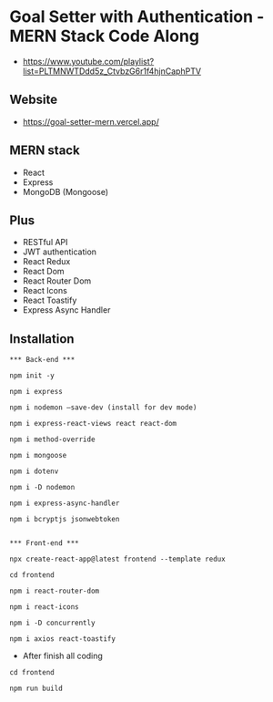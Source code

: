 # Goal Setter with Authentication - MERN Stack Code Along
* https://www.youtube.com/playlist?list=PLTMNWTDdd5z_CtvbzG6r1f4hjnCaphPTV

## Website
* https://goal-setter-mern.vercel.app/

## MERN stack
* React 
* Express
* MongoDB (Mongoose)

## Plus
* RESTful API
* JWT authentication
* React Redux
* React Dom
* React Router Dom
* React Icons
* React Toastify
* Express Async Handler

## Installation
```
*** Back-end ***

npm init -y

npm i express

npm i nodemon —save-dev (install for dev mode)

npm i express-react-views react react-dom

npm i method-override

npm i mongoose

npm i dotenv

npm i -D nodemon

npm i express-async-handler

npm i bcryptjs jsonwebtoken


*** Front-end ***

npx create-react-app@latest frontend --template redux

cd frontend

npm i react-router-dom

npm i react-icons

npm i -D concurrently

npm i axios react-toastify

```
* After finish all coding

```
cd frontend

npm run build
```
